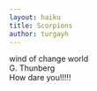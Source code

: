 ```yaml
---
layout: haiku
title: Scorpions
author: turgayh
---
```


wind of change world<br>
G. Thunberg<br>
How dare you!!!!!<br>